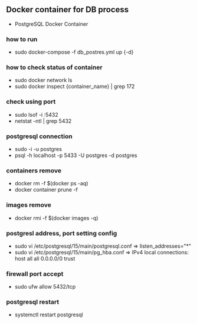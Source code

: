 ## Docker container for DB process
- PostgreSQL Docker Container
### how to run
- sudo docker-compose -f db_postres.yml up {-d}

### how to check status of container
- sudo docker network ls
- sudo docker inspect {container_name} | grep 172

### check using port
- sudo lsof -i :5432
- netstat -ntl | grep 5432

### postgresql connection
- sudo -i -u postgres
- psql -h localhost -p 5433 -U postgres -d postgres

### containers remove
- docker rm -f $(docker ps -aq)
- docker container prune -f

### images remove
- docker rmi -f $(docker images -q)

### postgresl address, port setting config 
- sudo vi /etc/postgresql/15/main/postgresql.conf 
  => listen_addresses="*"
- sudo vi /etc/postgresql/15/main/pg_hba.conf
  => IPv4 local connections:
     host	all	all	0.0.0.0/0	trust

### firewall port accept
- sudo ufw allow 5432/tcp

### postgresql restart
- systemctl restart postgresql
